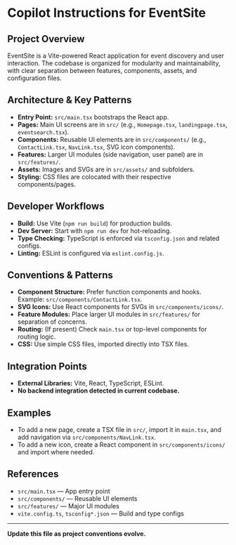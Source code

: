 # Copilot Instructions for EventSite

## Project Overview
EventSite is a Vite-powered React application for event discovery and user interaction. The codebase is organized for modularity and maintainability, with clear separation between features, components, assets, and configuration files.

## Architecture & Key Patterns
- **Entry Point:** `src/main.tsx` bootstraps the React app.
- **Pages:** Main UI screens are in `src/` (e.g., `Homepage.tsx`, `landingpage.tsx`, `eventsearch.tsx`).
- **Components:** Reusable UI elements are in `src/components/` (e.g., `ContactLink.tsx`, `NavLink.tsx`, SVG icon components).
- **Features:** Larger UI modules (side navigation, user panel) are in `src/features/`.
- **Assets:** Images and SVGs are in `src/assets/` and subfolders.
- **Styling:** CSS files are colocated with their respective components/pages.

## Developer Workflows
- **Build:** Use Vite (`npm run build`) for production builds.
- **Dev Server:** Start with `npm run dev` for hot-reloading.
- **Type Checking:** TypeScript is enforced via `tsconfig.json` and related configs.
- **Linting:** ESLint is configured via `eslint.config.js`.

## Conventions & Patterns
- **Component Structure:** Prefer function components and hooks. Example: `src/components/ContactLink.tsx`.
- **SVG Icons:** Use React components for SVGs in `src/components/icons/`.
- **Feature Modules:** Place larger UI modules in `src/features/` for separation of concerns.
- **Routing:** (If present) Check `main.tsx` or top-level components for routing logic.
- **CSS:** Use simple CSS files, imported directly into TSX files.

## Integration Points
- **External Libraries:** Vite, React, TypeScript, ESLint.
- **No backend integration detected in current codebase.**

## Examples
- To add a new page, create a TSX file in `src/`, import it in `main.tsx`, and add navigation via `src/components/NavLink.tsx`.
- To add a new icon, create a React component in `src/components/icons/` and import where needed.

## References
- `src/main.tsx` — App entry point
- `src/components/` — Reusable UI elements
- `src/features/` — Major UI modules
- `vite.config.ts`, `tsconfig*.json` — Build and type configs

---
**Update this file as project conventions evolve.**
